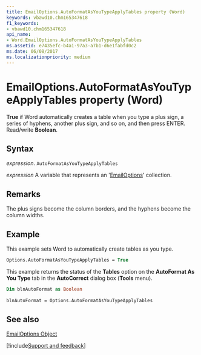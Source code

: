 ```yaml
---
title: EmailOptions.AutoFormatAsYouTypeApplyTables property (Word)
keywords: vbawd10.chm165347618
f1_keywords:
- vbawd10.chm165347618
api_name:
- Word.EmailOptions.AutoFormatAsYouTypeApplyTables
ms.assetid: e7435efc-b4a1-97a3-a7b1-d6e1fabfd0c2
ms.date: 06/08/2017
ms.localizationpriority: medium
---
```



# EmailOptions.AutoFormatAsYouTypeApplyTables property (Word)

 **True** if Word automatically creates a table when you type a plus sign, a series of hyphens, another plus sign, and so on, and then press ENTER. Read/write **Boolean**.


## Syntax

_expression_. `AutoFormatAsYouTypeApplyTables`

_expression_ A variable that represents an '[EmailOptions](Word.EmailOptions.md)' collection.


## Remarks

The plus signs become the column borders, and the hyphens become the column widths. 


## Example

This example sets Word to automatically create tables as you type.


```vb
Options.AutoFormatAsYouTypeApplyTables = True
```

This example returns the status of the **Tables** option on the **AutoFormat As You Type** tab in the **AutoCorrect** dialog box (**Tools** menu).




```vb
Dim blnAutoFormat as Boolean 
 
blnAutoFormat = Options.AutoFormatAsYouTypeApplyTables
```


## See also


[EmailOptions Object](Word.EmailOptions.md)

[!include[Support and feedback](~/includes/feedback-boilerplate.md)]